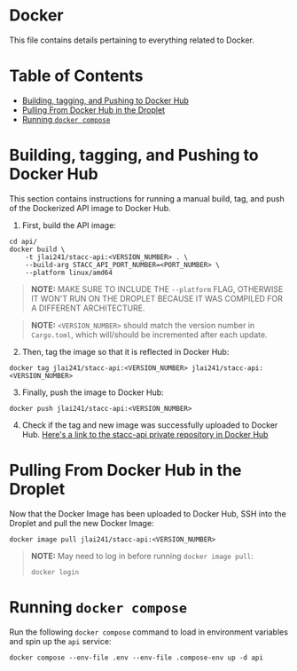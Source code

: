 # Docker

This file contains details pertaining to everything related to Docker.

# Table of Contents

- [Building, tagging, and Pushing to Docker Hub](#building-tagging-and-pushing-to-docker-hub)
- [Pulling From Docker Hub in the Droplet](#pulling-from-docker-hub-in-the-droplet)
- [Running `docker compose`](#running-docker-compose)

# Building, tagging, and Pushing to Docker Hub

This section contains instructions for running a manual build, tag, and push of the Dockerized API image to Docker Hub.

1. First, build the API image:

```
cd api/
docker build \
    -t jlai241/stacc-api:<VERSION_NUMBER> . \
    --build-arg STACC_API_PORT_NUMBER=<PORT_NUMBER> \
    --platform linux/amd64
```

> **NOTE:** MAKE SURE TO INCLUDE THE `--platform` FLAG, OTHERWISE IT WON'T RUN ON THE DROPLET BECAUSE IT WAS COMPILED FOR A DIFFERENT ARCHITECTURE.

> **NOTE:** `<VERSION_NUMBER>` should match the version number in `Cargo.toml`, which will/should be incremented after each update.

2. Then, tag the image so that it is reflected in Docker Hub:

```
docker tag jlai241/stacc-api:<VERSION_NUMBER> jlai241/stacc-api:<VERSION_NUMBER>
```

3. Finally, push the image to Docker Hub:

```
docker push jlai241/stacc-api:<VERSION_NUMBER>
```

4. Check if the tag and new image was successfully uploaded to Docker Hub. [Here's a link to the stacc-api private repository in Docker Hub](https://hub.docker.com/repository/docker/jlai241/stacc-api/general)

# Pulling From Docker Hub in the Droplet

Now that the Docker Image has been uploaded to Docker Hub, SSH into the Droplet and pull the new Docker Image:

```
docker image pull jlai241/stacc-api:<VERSION_NUMBER>
```

> **NOTE:** May need to log in before running `docker image pull`:
>
> ```
> docker login
> ```

# Running `docker compose`

Run the following `docker compose` command to load in environment variables and spin up the `api` service:

```
docker compose --env-file .env --env-file .compose-env up -d api
```
